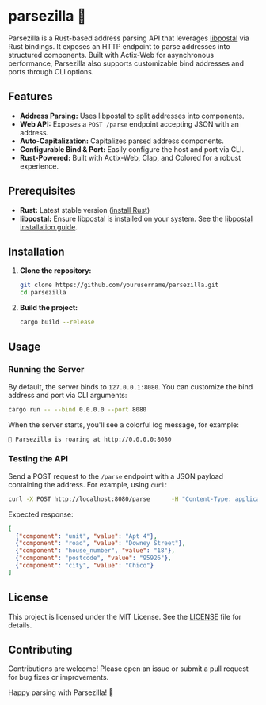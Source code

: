 
# parsezilla 🦖

Parsezilla is a Rust-based address parsing API that leverages [libpostal](https://github.com/openvenues/libpostal) via Rust bindings. It exposes an HTTP endpoint to parse addresses into structured components. Built with Actix-Web for asynchronous performance, Parsezilla also supports customizable bind addresses and ports through CLI options.

## Features

- **Address Parsing:** Uses libpostal to split addresses into components.
- **Web API:** Exposes a `POST /parse` endpoint accepting JSON with an address.
- **Auto-Capitalization:** Capitalizes parsed address components.
- **Configurable Bind & Port:** Easily configure the host and port via CLI.
- **Rust-Powered:** Built with Actix-Web, Clap, and Colored for a robust experience.

## Prerequisites

- **Rust:** Latest stable version ([install Rust](https://www.rust-lang.org/tools/install))
- **libpostal:** Ensure libpostal is installed on your system. See the [libpostal installation guide](https://github.com/openvenues/libpostal).

## Installation

1. **Clone the repository:**

   ```bash
   git clone https://github.com/yourusername/parsezilla.git
   cd parsezilla
   ```

2. **Build the project:**

   ```bash
   cargo build --release
   ```

## Usage

### Running the Server

By default, the server binds to `127.0.0.1:8080`. You can customize the bind address and port via CLI arguments:

```bash
cargo run -- --bind 0.0.0.0 --port 8080
```

When the server starts, you'll see a colorful log message, for example:

```
🦖 Parsezilla is roaring at http://0.0.0.0:8080
```

### Testing the API

Send a POST request to the `/parse` endpoint with a JSON payload containing the address. For example, using `curl`:

```bash
curl -X POST http://localhost:8080/parse      -H "Content-Type: application/json"      -d '{"address": "Apt 4 18 Downey Street, 95926 Chico"}'
```

Expected response:

```json
[
  {"component": "unit", "value": "Apt 4"},
  {"component": "road", "value": "Downey Street"},
  {"component": "house_number", "value": "18"},
  {"component": "postcode", "value": "95926"},
  {"component": "city", "value": "Chico"}
]
```

## License

This project is licensed under the MIT License. See the [LICENSE](LICENSE) file for details.

## Contributing

Contributions are welcome! Please open an issue or submit a pull request for bug fixes or improvements.

Happy parsing with Parsezilla! 🦖
